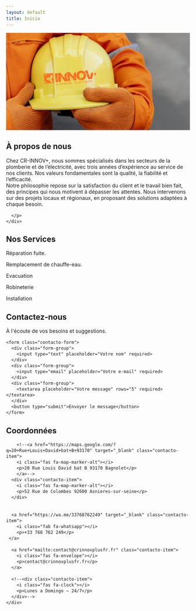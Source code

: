 ```yaml
---
layout: default
title: Inicio
---
```


<!-- ===== SECCIÓN ACERCA DE ===== -->
<section id="acerca">
  <div class="acerca-container">
    <!-- Imagen lateral -->
    <div class="acerca-img">
      <img src="/assets/img/nosotros.jpg" alt="Sobre nosotros">
    </div>
    <!-- Texto -->
    <div class="acerca-texto">
      <h2>À propos de nous</h2>
      <p>
        Chez CR-INNOV+, nous sommes spécialisés dans les secteurs de la plomberie et de l’électricité, avec trois années d’expérience au service de nos clients. 
		Nos valeurs fondamentales sont la qualité, la fiabilité et l’efficacité.<br>
        Notre philosophie repose sur la satisfaction du client et le travail bien fait, des principes qui nous motivent à dépasser les attentes. 
		Nous intervenons sur des projets locaux et régionaux, en proposant des solutions adaptées à chaque besoin.

      </p>
    </div>
  </div>
</section>

<!-- ===== SECCIÓN SERVICIOS ===== -->
<!--<section id="servicios" class="servicios">-->
  <!--<section id="servicios" class="bg-light">-->
  <section id="servicios">
  <div class="servicios-container">
    <h2>Nos Services</h2>
    <div class="grid">
      <div class="card card1">
       <!--<img src="/assets/img/icon1.png" alt="Services 1" class="icono-servicio">-->
        <!--<h3>Services 1</h3>-->
        <p>   Réparation fuite.</p>
      </div>
      <div class="card card2">
        <!--<img src="/assets/img/icon2.png" alt="Services 2" class="icono-servicio">-->
        <!--<h3>Services 2</h3>-->
        <p>  Remplacement de chauffe-eau.</p>
      </div>
      <div class="card card3">
        <!--<img src="/assets/img/icon3.png" alt="Services 3" class="icono-servicio">-->
        <!--<h3>Services 3</h3>-->
        <p>   Evacuation</p>
      </div>
	  <div class="card card4">
        <!--<img src="/assets/img/icon3.png" alt="Services 3" class="icono-servicio">-->
        <!--<h3>Services 3</h3>-->
        <p>   Robineterie</p>
      </div>
	  <div class="card card5">
        <!--<img src="/assets/img/icon3.png" alt="Services 3" class="icono-servicio">-->
        <!--<h3>Services 3</h3>-->
        <p>   Installation</p>
      </div>
	  <div class="card card6 sin-capa">
        <!--<img src="/assets/img/icon3.png" alt="Services 3" class="icono-servicio">-->
        <!--<h3>Services 3</h3>-->
        <p></p>
      </div>
    </div>
  </div>
</section>


<!-- ===== Contacto ===== -->
<section id="contacto" class="contacto">
  <div class="container">
    <h2>Contactez-nous</h2>
    <p class="intro">À l'écoute de vos besoins et suggestions.</p>
    
    <form class="contacto-form">
      <div class="form-group">
        <input type="text" placeholder="Votre nom" required>
      </div>
      <div class="form-group">
        <input type="email" placeholder="Votre e-mail" required>
      </div>
      <div class="form-group">
        <textarea placeholder="Votre message" rows="5" required></textarea>
      </div>
      <button type="submit">Envoyer le message</button>
    </form>
  </div>
</section>

<!-- ===== SECCIÓN DATOS DE CONTACTO ===== -->
<section id="info-contacto">
  <div class="container">
    <h2>Coordonnées</h2>
    <div class="contacto-grid">
      
        <!--<a href="https://maps.google.com/?q=20+Rue+Louis+David+bat+B+93170" target="_blank" class="contacto-item">
		<i class="fas fa-map-marker-alt"></i>
        <p>20 Rue Louis David bat B 93170 Bagnolet</p>
		</a>-->
      <div class="contacto-item">
		<i class="fas fa-map-marker-alt"></i>
		<p>52 Rue de Colombes 92600 Asnieres-sur-seine</p>
	  </div>

	  
      <a href="https://wa.me/33768762249" target="_blank" class="contacto-item">
        <i class="fab fa-whatsapp"></i>
        <p>+33 768 762 249</p>
	 </a>
     
      <a href="mailto:contact@crinnovplusfr.fr" class="contacto-item">
        <i class="fas fa-envelope"></i>
        <p>contact@crinnovplusfr.fr</p>
	  </a>
      
      <!--<div class="contacto-item">
        <i class="fas fa-clock"></i>
        <p>Lunes a Domingo – 24/7</p>
      </div>-->
    </div>
  </div>
</section>
